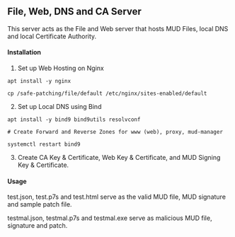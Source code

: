 ## File, Web, DNS and CA Server

This server acts as the File and Web server that hosts MUD Files, local DNS and local Certificate Authority.

#### Installation
1. Set up Web Hosting on Nginx
```
apt install -y nginx 

cp /safe-patching/file/default /etc/nginx/sites-enabled/default

```

2. Set up Local DNS using Bind
```
apt install -y bind9 bind9utils resolvconf 

# Create Forward and Reverse Zones for www (web), proxy, mud-manager

systemctl restart bind9
```

3. Create CA Key & Certificate, Web Key & Certificate, and MUD Signing Key & Certificate.


#### Usage
test.json, test.p7s and test.html serve as the valid MUD file, MUD signature and sample patch file.

testmal.json, testmal.p7s and testmal.exe serve as malicious MUD file, signature and patch.
